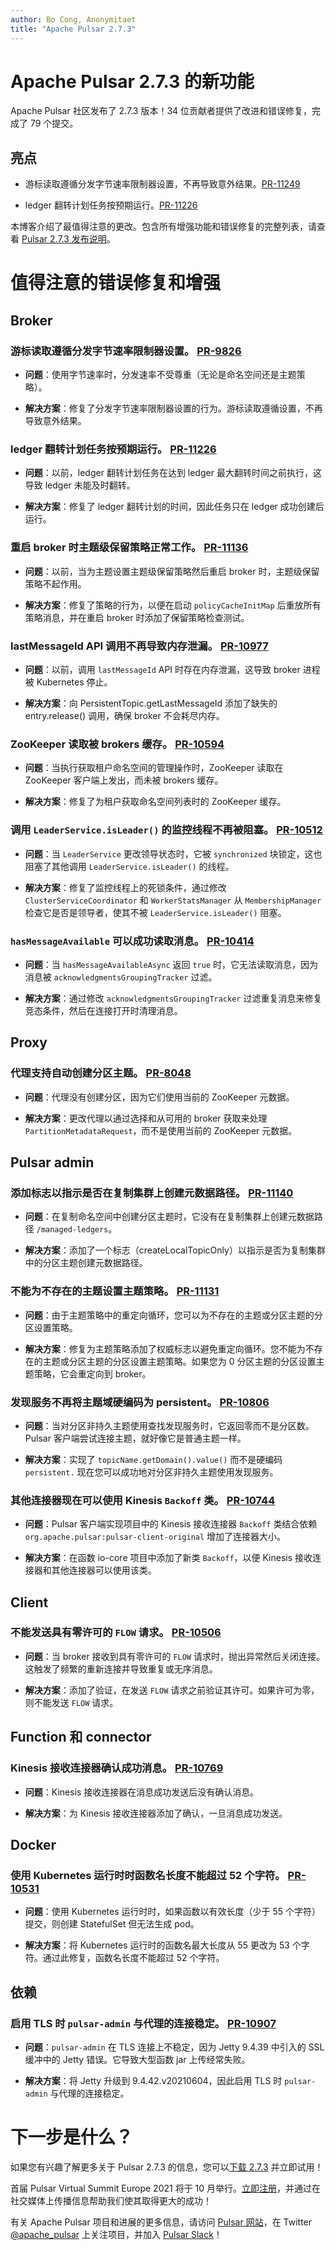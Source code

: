 ```yaml
---
author: Bo Cong, Anonymitaet
title: "Apache Pulsar 2.7.3"
---
```


# Apache Pulsar 2.7.3 的新功能

Apache Pulsar 社区发布了 2.7.3 版本！34 位贡献者提供了改进和错误修复，完成了 79 个提交。

<!--truncate-->

## 亮点

- 游标读取遵循分发字节速率限制器设置，不再导致意外结果。[PR-11249](https://github.com/apache/pulsar/pull/11249)

- ledger 翻转计划任务按预期运行。[PR-11226](https://github.com/apache/pulsar/pull/11226)

本博客介绍了最值得注意的更改。包含所有增强功能和错误修复的完整列表，请查看 [Pulsar 2.7.3 发布说明](https://pulsar.apache.org/release-notes/#273-mdash-2021-07-27-a-id273a)。

# 值得注意的错误修复和增强

## Broker

### 游标读取遵循分发字节速率限制器设置。 [PR-9826](https://github.com/apache/pulsar/pull/9826)

- **问题**：使用字节速率时，分发速率不受尊重（无论是命名空间还是主题策略）。

- **解决方案**：修复了分发字节速率限制器设置的行为。游标读取遵循设置，不再导致意外结果。

### ledger 翻转计划任务按预期运行。 [PR-11226](https://github.com/apache/pulsar/pull/11226)

- **问题**：以前，ledger 翻转计划任务在达到 ledger 最大翻转时间之前执行，这导致 ledger 未能及时翻转。

- **解决方案**：修复了 ledger 翻转计划的时间，因此任务只在 ledger 成功创建后运行。

### 重启 broker 时主题级保留策略正常工作。 [PR-11136](https://github.com/apache/pulsar/pull/11136)

- **问题**：以前，当为主题设置主题级保留策略然后重启 broker 时，主题级保留策略不起作用。

- **解决方案**：修复了策略的行为，以便在启动 `policyCacheInitMap` 后重放所有策略消息，并在重启 broker 时添加了保留策略检查测试。

### lastMessageId API 调用不再导致内存泄漏。 [PR-10977](https://github.com/apache/pulsar/pull/10977)

- **问题**：以前，调用 `lastMessageId` API 时存在内存泄漏，这导致 broker 进程被 Kubernetes 停止。

- **解决方案**：向 PersistentTopic.getLastMessageId 添加了缺失的 entry.release() 调用，确保 broker 不会耗尽内存。

### ZooKeeper 读取被 brokers 缓存。 [PR-10594](https://github.com/apache/pulsar/pull/10594)

- **问题**：当执行获取租户命名空间的管理操作时，ZooKeeper 读取在 ZooKeeper 客户端上发出，而未被 brokers 缓存。

- **解决方案**：修复了为租户获取命名空间列表时的 ZooKeeper 缓存。

### 调用 `LeaderService.isLeader()` 的监控线程不再被阻塞。 [PR-10512](https://github.com/apache/pulsar/pull/10512)

- **问题**：当 `LeaderService` 更改领导状态时，它被 `synchronized` 块锁定，这也阻塞了其他调用 `LeaderService.isLeader()` 的线程。

- **解决方案**：修复了监控线程上的死锁条件，通过修改 `ClusterServiceCoordinator` 和 `WorkerStatsManager` 从 `MembershipManager` 检查它是否是领导者，使其不被 `LeaderService.isLeader()` 阻塞。

### `hasMessageAvailable` 可以成功读取消息。 [PR-10414](https://github.com/apache/pulsar/pull/10414)

- **问题**：当 `hasMessageAvailableAsync` 返回 `true` 时，它无法读取消息，因为消息被 `acknowledgmentsGroupingTracker` 过滤。

- **解决方案**：通过修改 `acknowledgmentsGroupingTracker` 过滤重复消息来修复竞态条件，然后在连接打开时清理消息。

## Proxy

### 代理支持自动创建分区主题。 [PR-8048](https://github.com/apache/pulsar/pull/8048)

- **问题**：代理没有创建分区，因为它们使用当前的 ZooKeeper 元数据。

- **解决方案**：更改代理以通过选择和从可用的 broker 获取来处理 `PartitionMetadataRequest`，而不是使用当前的 ZooKeeper 元数据。

## Pulsar admin

### 添加标志以指示是否在复制集群上创建元数据路径。 [PR-11140](https://github.com/apache/pulsar/pull/11140)

- **问题**：在复制命名空间中创建分区主题时，它没有在复制集群上创建元数据路径 `/managed-ledgers`。

- **解决方案**：添加了一个标志（createLocalTopicOnly）以指示是否为复制集群中的分区主题创建元数据路径。

### 不能为不存在的主题设置主题策略。 [PR-11131](https://github.com/apache/pulsar/pull/11131)

- **问题**：由于主题策略中的重定向循环，您可以为不存在的主题或分区主题的分区设置策略。

- **解决方案**：修复为主题策略添加了权威标志以避免重定向循环。您不能为不存在的主题或分区主题的分区设置主题策略。如果您为 0 分区主题的分区设置主题策略，它会重定向到 broker。

### 发现服务不再将主题域硬编码为 persistent。 [PR-10806](https://github.com/apache/pulsar/pull/10806)

- **问题**：当对分区非持久主题使用查找发现服务时，它返回零而不是分区数。Pulsar 客户端尝试连接主题，就好像它是普通主题一样。

- **解决方案**：实现了 `topicName.getDomain().value()` 而不是硬编码 `persistent.` 现在您可以成功地对分区非持久主题使用发现服务。

### 其他连接器现在可以使用 Kinesis `Backoff` 类。 [PR-10744](https://github.com/apache/pulsar/pull/10744)

- **问题**：Pulsar 客户端实现项目中的 Kinesis 接收连接器 `Backoff` 类结合依赖 `org.apache.pulsar:pulsar-client-original` 增加了连接器大小。

- **解决方案**：在函数 io-core 项目中添加了新类 `Backoff`，以便 Kinesis 接收连接器和其他连接器可以使用该类。

## Client

### 不能发送具有零许可的 `FLOW` 请求。 [PR-10506](https://github.com/apache/pulsar/pull/10506)

- **问题**：当 broker 接收到具有零许可的 `FLOW` 请求时，抛出异常然后关闭连接。这触发了频繁的重新连接并导致重复或无序消息。

- **解决方案**：添加了验证，在发送 `FLOW` 请求之前验证其许可。如果许可为零，则不能发送 `FLOW` 请求。

## Function 和 connector

### Kinesis 接收连接器确认成功消息。 [PR-10769](https://github.com/apache/pulsar/pull/10769)

- **问题**：Kinesis 接收连接器在消息成功发送后没有确认消息。

- **解决方案**：为 Kinesis 接收连接器添加了确认，一旦消息成功发送。

## Docker

### 使用 Kubernetes 运行时时函数名长度不能超过 52 个字符。 [PR-10531](https://github.com/apache/pulsar/pull/10531)

- **问题**：使用 Kubernetes 运行时时，如果函数以有效长度（少于 55 个字符）提交，则创建 StatefulSet 但无法生成 pod。

- **解决方案**：将 Kubernetes 运行时的函数名最大长度从 55 更改为 53 个字符。通过此修复，函数名长度不能超过 52 个字符。

## 依赖

### 启用 TLS 时 `pulsar-admin` 与代理的连接稳定。 [PR-10907](https://github.com/apache/pulsar/pull/10907)

- **问题**：`pulsar-admin` 在 TLS 连接上不稳定，因为 Jetty 9.4.39 中引入的 SSL 缓冲中的 Jetty 错误。它导致大型函数 jar 上传经常失败。

- **解决方案**：将 Jetty 升级到 9.4.42.v20210604，因此启用 TLS 时 `pulsar-admin` 与代理的连接稳定。

# 下一步是什么？

如果您有兴趣了解更多关于 Pulsar 2.7.3 的信息，您可以[下载 2.7.3](https://pulsar.apache.org/en/versions/) 并立即试用！

首届 Pulsar Virtual Summit Europe 2021 将于 10 月举行。[立即注册](https://hopin.com/events/pulsar-summit-europe-2021)，并通过在社交媒体上传播信息帮助我们使其取得更大的成功！

有关 Apache Pulsar 项目和进展的更多信息，请访问 [Pulsar 网站](https://pulsar.apache.org)，在 Twitter [@apache_pulsar](https://twitter.com/apache_pulsar) 上关注项目，并加入 [Pulsar Slack](https://apache-pulsar.herokuapp.com/)！